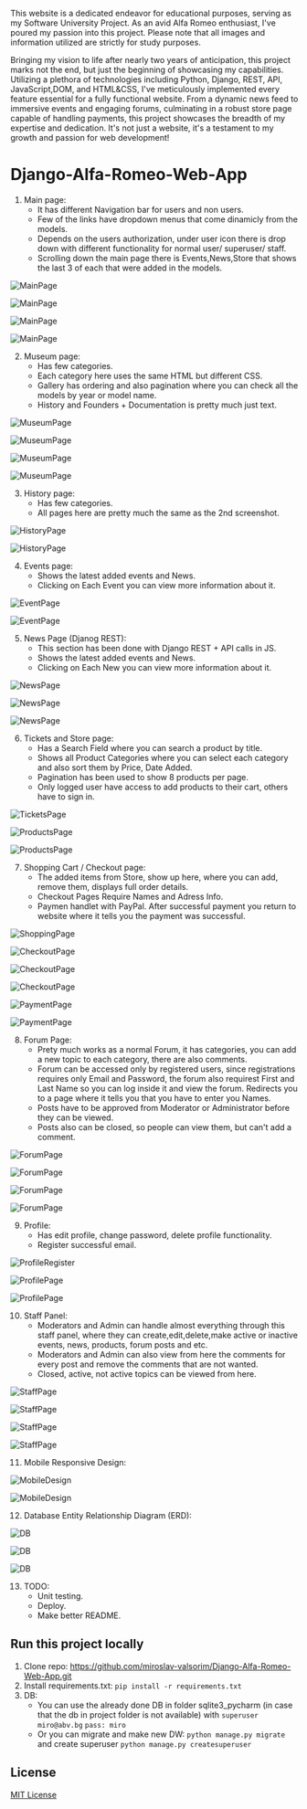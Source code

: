 This website is a dedicated endeavor for educational purposes, serving as my Software University Project. As an avid Alfa Romeo enthusiast, I've poured my passion into this project. Please note that all images and information utilized are strictly for study purposes.  


Bringing my vision to life after nearly two years of anticipation, this project marks not the end, but just the beginning of showcasing my capabilities. Utilizing a plethora of technologies including Python, Django, REST, API, JavaScript,DOM, and HTML&CSS, I've meticulously implemented every feature essential for a fully functional website. From a dynamic news feed to immersive events and engaging forums, culminating in a robust store page capable of handling payments, this project showcases the breadth of my expertise and dedication. It's not just a website, it's a testament to my growth and passion for web development!  


# Django-Alfa-Romeo-Web-App

1. Main page:  
	- It has different Navigation bar for users and non users.  
	- Few of the links have dropdown menus that come dinamicly from the models.  
	- Depends on the users authorization, under user icon there is drop down with different functionality for normal user/ superuser/ staff.  
	- Scrolling down the main page there is Events,News,Store that shows the last 3 of each that were added in the models.  
	
![MainPage](screenshots/Screenshot_2024-03-28_164605.png)

![MainPage](screenshots/Screenshot_2024-03-28_170603.png)

![MainPage](screenshots/Screenshot_2024-03-28_170631.png)

![MainPage](screenshots/Screenshot_2024-03-28_170704.png)

2. Museum page:    
	- Has few categories.  
	- Each category here uses the same HTML but different CSS.  
	- Gallery has ordering and also pagination where you can check all the models by year or model name.  
	- History and Founders + Documentation is pretty much just text.  

![MuseumPage](screenshots/Screenshot_Museum_Categories.png)

![MuseumPage](screenshots/Screenshot_Museum_Gallery.png)

![MuseumPage](screenshots/Screenshot_Museum_Gallery_One.png)

![MuseumPage](screenshots/Screenshot_Museum_Location.png)

3. History page:  
	- Has few categories.  
	- All pages here are pretty much the same as the 2nd screenshot.  

![HistoryPage](screenshots/Screenshot_History_Categories.png)

![HistoryPage](screenshots/Screenshot_QV.png)

4. Events page:  
	- Shows the latest added events and News.  
	- Clicking on Each Event you can view more information about it.  

![EventPage](screenshots/Screenshot_Events.png)

![EventPage](screenshots/Screenshot_Events_One.png)

5. News Page (Djanog REST):  
	- This section has been done with Django REST + API calls in JS.  
	- Shows the latest added events and News.   
	- Clicking on Each New you can view more information about it.  

![NewsPage](screenshots/Screenshot_News_API.png)

![NewsPage](screenshots/Screenshot_News.png)

![NewsPage](screenshots/Screenshot_News_One.png)

6. Tickets and Store page:  
	- Has a Search Field where you can search a product by title.  
	- Shows all Product Categories where you can select each category and also sort them by Price, Date Added.  
	- Pagination has been used to show 8 products per page.  
	- Only logged user have access to add products to their cart, others have to sign in.  

![TicketsPage](screenshots/Screenshot_Tickets.png)

![ProductsPage](screenshots/Screenshot_Products.png)

![ProductsPage](screenshots/Screenshot_Products_Product.png)

7. Shopping Cart / Checkout page:  
	- The added items from Store, show up here, where you can add, remove them, displays full order details.  
	- Checkout Pages Require Names and Adress Info.  
	- Paymen handlet with PayPal. After successful payment you return to website where it tells you the payment was successful.  

![ShoppingPage](screenshots/Screenshot_Shopping_Cart.png)

![CheckoutPage](screenshots/Screenshot_Checkout_One.png)

![CheckoutPage](screenshots/Screenshot_Checkout_Two.png)

![CheckoutPage](screenshots/Screenshot_Checkout_Three.png)

![PaymentPage](screenshots/Screenshot_Pay.png)

![PaymentPage](screenshots/Screenshot_Pay_Two.png)

8. Forum Page:  
	- Prety much works as a normal Forum, it has categories, you can add a new topic to each category, there are also comments.  
	- Forum can be accessed only by registered users, since registrations requires only Email and Password, the forum also requirest First and Last Name so you can log inside it and view the forum. Redirects you to a page where it tells you that you have to enter you Names.  
	- Posts have to be approved from Moderator or Administrator before they can be viewed.  
	- Posts also can be closed, so people can view them, but can't add a comment.  

![ForumPage](screenshots/Screenshot_Forum_Four.png)

![ForumPage](screenshots/Screenshot_Forum.png)

![ForumPage](screenshots/Screenshot_Forum_Two.png)

![ForumPage](screenshots/Screenshot_Forum_Three.png)

9. Profile:
	- Has edit profile, change password, delete profile functionality.   
	- Register successful email.  

![ProfileRegister](screenshots/Screenshot_Register.png)

![ProfilePage](screenshots/Screenshot_Profile.png)

![ProfilePage](screenshots/Screenshot_Profile_One.png)

10. Staff Panel:
	- Moderators and Admin can handle almost everything through this staff panel, where they can create,edit,delete,make active or inactive events, news, products, forum posts and etc.  
	- Moderators and Admin can also view from here the comments for every post and remove the comments that are not wanted.  
	- Closed, active, not active topics can be viewed from here.  

![StaffPage](screenshots/Screenshot_Staff.png)

![StaffPage](screenshots/Screenshot_Staff_One.png)

![StaffPage](screenshots/Screenshot_Staff_Two.png)

![StaffPage](screenshots/Screenshot_Staff_Three.png)


11. Mobile Responsive Design:

![MobileDesign](screenshots/photo_collage_one.png)  

![MobileDesign](screenshots/photo_collage_two.png)  

12. Database Entity Relationship Diagram (ERD):  

![DB](screenshots/Screenshot_DB_One.png)  

![DB](screenshots/Screenshot_DB_Two.png)  

![DB](screenshots/Screenshot_DB_Three.png)  

13. TODO:    
	- Unit testing.  
	- Deploy.    
	- Make better README.  


## Run this project locally

1. Clone repo: https://github.com/miroslav-valsorim/Django-Alfa-Romeo-Web-App.git  
2. Install requirements.txt: `pip install -r requirements.txt`  
3. DB:  
	- You can use the already done DB in folder sqlite3_pycharm (in case that the db in project folder is not available) with `superuser miro@abv.bg` `pass: miro`    
	- Or you can migrate and make new DW:  `python manage.py migrate` and create superuser `python manage.py createsuperuser`  

## License

[MIT License](LICENSE)